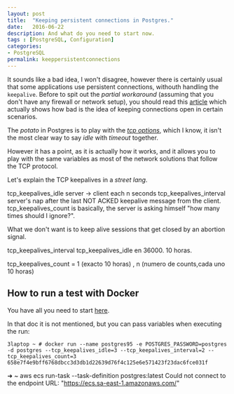 ```yaml
---
layout: post
title:  "Keeping persistent connections in Postgres."
date:   2016-06-22
description: And what do you need to start now.
tags : [PostgreSQL, Configuration]
categories:
- PostgreSQL
permalink: keeppersistentconnections
---
```



It sounds like a bad idea, I won't disagree,  however there is certainly usual that
some applications use persistent connections, withouth handling the `keepalive`.
Before to spit out the _partial workaround_ (assuming that you don't have any firewall
or network setup), you should read this [article](http://hans.io/blog/2014/02/19/postgresql_connection/) which actually shows how bad is
the idea of keeping connections open in certain scenarios.

The *potato* in Postgres is to play with the [_tcp options_](https://www.postgresql.org/docs/9.5/static/runtime-config-connection.html#GUC-TCP-KEEPALIVES-IDLE),
which I know, it isn't the most clear way to say _idle_ with _timeout_ together.

However it has a point, as it is actually how it works, and it allows you to play
with the same variables as most of the network solutions that follow the TCP protocol.

Let's explain the TCP keepalives in a _street lang_.

tcp_keepalives_idle server -> client each n seconds
tcp_keepalives_interval server's nap after the last NOT ACKED keepalive message from the client.
tcp_keepalives_count is basically, the server is asking himself "how many times should I ignore?".

What we don't want is to keep alive sessions that get closed by an abortion signal.


tcp_keepalives_interval
tcp_keepalives_idle en 36000. 10 horas.

tcp_keepalives_count = 1 (exacto 10 horas) , n (numero de counts,cada uno 10 horas)


## How to run a test with Docker

You have all you need to start [here](https://github.com/docker-library/docs/tree/master/postgres).

In that doc it is not mentioned, but you can pass variables when executing the run:

```
3laptop ~ # docker run --name postgres95 -e POSTGRES_PASSWORD=postgres -d postgres --tcp_keepalives_idle=3 --tcp_keepalives_interval=2 --tcp_keepalives_count=3
658e7f4e9bff6768dbcc3d3db1d22639d76f4c125e6e571423f23dac6fce031f
```

➜  ~ aws ecs run-task --task-definition postgres:latest
Could not connect to the endpoint URL: "https://ecs.sa-east-1.amazonaws.com/"

